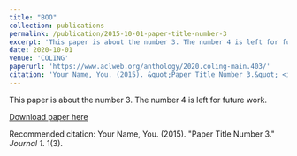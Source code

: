 ```yaml
---
title: "BOO"
collection: publications
permalink: /publication/2015-10-01-paper-title-number-3
excerpt: 'This paper is about the number 3. The number 4 is left for future work.'
date: 2020-10-01
venue: 'COLING'
paperurl: 'https://www.aclweb.org/anthology/2020.coling-main.403/'
citation: 'Your Name, You. (2015). &quot;Paper Title Number 3.&quot; <i>Journal 1</i>. 1(3).'
---
```

This paper is about the number 3. The number 4 is left for future work.

[Download paper here](http://academicpages.github.io/files/2020_coling_main.403.pdf)

Recommended citation: Your Name, You. (2015). "Paper Title Number 3." <i>Journal 1</i>. 1(3).